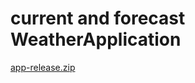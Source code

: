# current and forecast WeatherApplication

[app-release.zip](https://github.com/mdsuhelrana/WeatherApp/files/2620772/app-release.zip)
